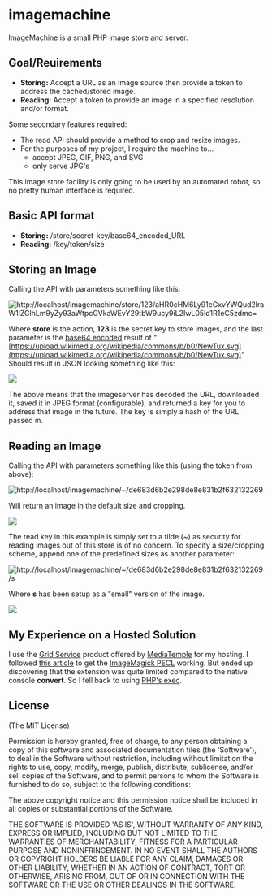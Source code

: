# imagemachine

ImageMachine is a small PHP image store and server. 

## Goal/Reuirements

* __Storing:__ Accept a URL as an image source then provide a token to address the cached/stored image.
* __Reading:__ Accept a token to provide an image in a specified resolution and/or format.


Some secondary features required:
* The read API should provide a method to crop and resize images.
* For the purposes of my project, I require the machine to...
  * accept JPEG, GIF, PNG, and SVG
  * only serve JPG's

This image store facility is only going to be used by an automated robot, so no pretty human interface is required.


## Basic API format
* __Storing:__ /store/secret-key/base64_encoded_URL
* __Reading:__ /key/token/size

## Storing an Image
Calling the API with parameters something like this:

![http://localhost/imagemachine/store/123/aHR0cHM6Ly91cGxvYWQud2lraW1lZGlhLm9yZy93aWtpcGVkaWEvY29tbW9ucy9iL2IwL05ld1R1eC5zdmc=](http://4.bp.blogspot.com/-tGMs7M2VSu8/UxS_LKR3VEI/AAAAAAAAAd0/hiQC68tFmh8/s1600/save.png "Store Image")

Where __store__ is the action, __123__ is the secret key to store images, and the last parameter is the [base64 encoded](http://www.base64encode.org/) result of "[https://upload.wikimedia.org/wikipedia/commons/b/b0/NewTux.svg](https://upload.wikimedia.org/wikipedia/commons/b/b0/NewTux.svg)"
Should result in JSON looking something like this:

![](http://4.bp.blogspot.com/-H8AxBEtUrj8/UxS7fPTVFuI/AAAAAAAAAdU/318-y4LssAc/s1600/store_json_response2.PNG)

The above means that the imageserver has decoded the URL, downloaded it, saved it in JPEG format (configurable), and returned a key for you to address that image in the future. The key is simply a hash of the URL passed in.

## Reading an Image
Calling the API with parameters something like this (using the token from above):

![http://localhost/imagemachine/~/de683d6b2e298de8e831b2f632132269](http://3.bp.blogspot.com/-ExUF-gT3hRo/UxS9EN4eyeI/AAAAAAAAAdg/tTYRDZQu8c0/s1600/store1.PNG)

Will return an image in the default size and cropping. 

![](http://1.bp.blogspot.com/-c5uKQqmG-Kk/UxWClxiaQ8I/AAAAAAAAAeI/waVYU2cvQWc/s1600/m.jpg)

The read key in this example is simply set to a tilde (~) as security for reading images out of this store is of no concern. To specify a size/cropping scheme, append one of the predefined sizes as another parameter:

![http://localhost/imagemachine/~/de683d6b2e298de8e831b2f632132269/s](http://2.bp.blogspot.com/-gnhEz56-Rn4/UxS9EvGboAI/AAAAAAAAAdk/g49WGKBglfw/s1600/store2.PNG)

Where __s__ has been setup as a "small" version of the image.

![](http://3.bp.blogspot.com/-FG6MjMjn3lY/UxWCmM-WNZI/AAAAAAAAAeE/EBIvvZ_6Ems/s1600/s.jpg)

## My Experience on a Hosted Solution
I use the [Grid Service](http://mediatemple.net/webhosting/shared/) product offered by [MediaTemple](http://mediatemple.net/) for my hosting. I followed [this article](http://stackoverflow.com/questions/18519609/imagemagick-installation-mediatemple-gridserver) to get the [ImageMagick PECL](http://pecl.php.net/package/imagick) working. But ended up discovering that the extension was quite limited compared to the native console <b>convert</b>. So I fell back to using [PHP's exec](http://php.net/function.exec).

## License

(The MIT License)

Permission is hereby granted, free of charge, to any person obtaining
a copy of this software and associated documentation files (the
'Software'), to deal in the Software without restriction, including
without limitation the rights to use, copy, modify, merge, publish,
distribute, sublicense, and/or sell copies of the Software, and to
permit persons to whom the Software is furnished to do so, subject to
the following conditions:

The above copyright notice and this permission notice shall be
included in all copies or substantial portions of the Software.

THE SOFTWARE IS PROVIDED 'AS IS', WITHOUT WARRANTY OF ANY KIND,
EXPRESS OR IMPLIED, INCLUDING BUT NOT LIMITED TO THE WARRANTIES OF
MERCHANTABILITY, FITNESS FOR A PARTICULAR PURPOSE AND NONINFRINGEMENT.
IN NO EVENT SHALL THE AUTHORS OR COPYRIGHT HOLDERS BE LIABLE FOR ANY
CLAIM, DAMAGES OR OTHER LIABILITY, WHETHER IN AN ACTION OF CONTRACT,
TORT OR OTHERWISE, ARISING FROM, OUT OF OR IN CONNECTION WITH THE
SOFTWARE OR THE USE OR OTHER DEALINGS IN THE SOFTWARE.
